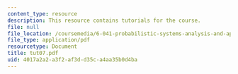 ```yaml
---
content_type: resource
description: This resource contains tutorials for the course.
file: null
file_location: /coursemedia/6-041-probabilistic-systems-analysis-and-applied-probability-spring-2006/4017a2a2a3f2af3dd35ca4aa35b0d4ba_tut07.pdf
file_type: application/pdf
resourcetype: Document
title: tut07.pdf
uid: 4017a2a2-a3f2-af3d-d35c-a4aa35b0d4ba
---
```

